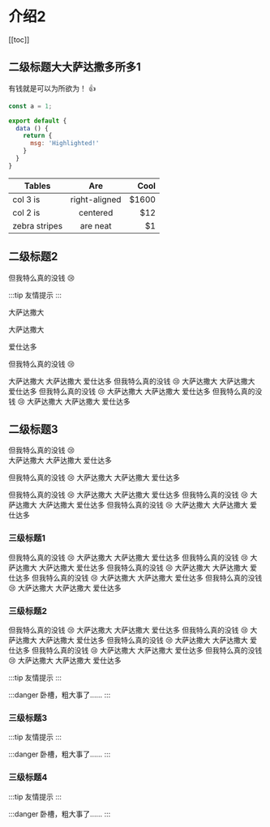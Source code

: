 # 介绍2

[[toc]]

## 二级标题大大萨达撒多所多1

有钱就是可以为所欲为！ :+1:

```js
const a = 1;
```

```js
export default {
  data () {
    return {
      msg: 'Highlighted!'
    }
  }
}
```

| Tables        | Are           | Cool  |
| ------------- |:-------------:| -----:|
| col 3 is      | right-aligned | $1600 |
| col 2 is      | centered      |   $12 |
| zebra stripes | are neat      |    $1 |

## 二级标题2

但我特么真的没钱 :cry:

:::tip
友情提示
:::

大萨达撒大

大萨达撒大

爱仕达多

但我特么真的没钱 :cry:

大萨达撒大
大萨达撒大
爱仕达多
但我特么真的没钱 :cry:
大萨达撒大
大萨达撒大
爱仕达多
但我特么真的没钱 :cry:
大萨达撒大
大萨达撒大
爱仕达多
但我特么真的没钱 :cry:
大萨达撒大
大萨达撒大
爱仕达多

## 二级标题3
但我特么真的没钱 :cry:  
大萨达撒大
大萨达撒大
爱仕达多

但我特么真的没钱 :cry:
大萨达撒大
大萨达撒大
爱仕达多


但我特么真的没钱 :cry:
大萨达撒大
大萨达撒大
爱仕达多
但我特么真的没钱 :cry:
大萨达撒大
大萨达撒大
爱仕达多
但我特么真的没钱 :cry:
大萨达撒大
大萨达撒大
爱仕达多

### 三级标题1
但我特么真的没钱 :cry:
大萨达撒大
大萨达撒大
爱仕达多
但我特么真的没钱 :cry:
大萨达撒大
大萨达撒大
爱仕达多
但我特么真的没钱 :cry:
大萨达撒大
大萨达撒大
爱仕达多
但我特么真的没钱 :cry:
大萨达撒大
大萨达撒大
爱仕达多
但我特么真的没钱 :cry:
大萨达撒大
大萨达撒大
爱仕达多

### 三级标题2
但我特么真的没钱 :cry:
大萨达撒大
大萨达撒大
爱仕达多
但我特么真的没钱 :cry:
大萨达撒大
大萨达撒大
爱仕达多
但我特么真的没钱 :cry:
大萨达撒大
大萨达撒大
爱仕达多
但我特么真的没钱 :cry:
大萨达撒大
大萨达撒大
爱仕达多
但我特么真的没钱 :cry:
大萨达撒大
大萨达撒大
爱仕达多

:::tip
友情提示
:::

:::danger
卧槽，粗大事了……
:::

### 三级标题3

:::tip
友情提示
:::

:::danger
卧槽，粗大事了……
:::

### 三级标题4

:::tip
友情提示
:::

:::danger
卧槽，粗大事了……
:::